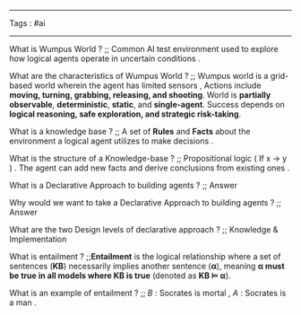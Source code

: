 ___
Tags : #ai
____

What is Wumpus World ? ;; Common AI test environment used to explore how logical agents operate in uncertain conditions . 


What are the characteristics of Wumpus World ? ;; Wumpus world is a grid-based world wherein the agent has limited sensors , Actions include **moving, turning, grabbing, releasing, and shooting**. World is **partially observable**, **deterministic**, **static**, and **single-agent**. Success depends on **logical reasoning, safe exploration, and strategic risk-taking**.


What is a knowledge base ? ;; A set of **Rules** and **Facts** about the environment a logical agent utilizes to make decisions . 

What is the structure of a Knowledge-base ? ;; Propositional logic ( If x -> y ) . The agent can add new facts and derive conclusions from existing ones . 

What is a Declarative Approach to building agents ? ;; Answer 

Why would we want to take a Declarative Approach to building agents ? ;; Answer 

What are the two Design levels of declarative approach ? ;; Knowledge & Implementation 

What is entailment ? ;;**Entailment** is the logical relationship where a set of sentences (**KB**) necessarily implies another sentence (**α**), meaning **α must be true in all models where KB is true** (denoted as **KB ⊨ α**).

What is an example of entailment ? ;; $B$ : Socrates is mortal , $A$ : Socrates is a man . 

